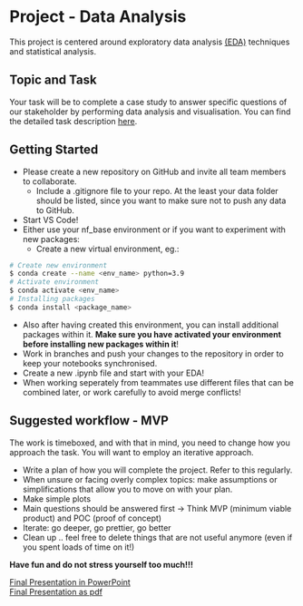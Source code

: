 # Project - Data Analysis

This project is centered around exploratory data 
analysis [(EDA)](EDA_Checklist.pdf) techniques and statistical analysis.

## Topic and Task

Your task will be to complete a case study to answer specific questions of our stakeholder by performing data analysis and visualisation. 
You can find the detailed task description [here](Assignment.md).

## Getting Started

- Please create a new repository on GitHub and invite all team members to collaborate.
  - Include a .gitignore file to your repo. At the least your data folder should be listed, since you want to make sure not to push any data to GitHub.
- Start VS Code!
- Either use your nf_base environment or if you want to experiment with new packages:
  - Create a new virtual environment, eg.:  
```BASH 
# Create new environment
$ conda create --name <env_name> python=3.9
# Activate environment 
$ conda activate <env_name>
# Installing packages 
$ conda install <package_name>
```
  - Also after having created this environment, you can install additional packages within it. **Make sure you have activated your environment before installing new packages within it**!
  - Work in branches and push your changes to the repository in order to keep your notebooks synchronised.
  - Create a new .ipynb file and start with your EDA!
  - When working seperately from teammates use different files that can be combined later, or work carefully to avoid merge conflicts!


## Suggested workflow - MVP
The work is timeboxed, and with that in mind, you need to change how you approach the task. You will want to employ an iterative approach. 

* Write a plan of how you will complete the project. Refer to this regularly.
* When unsure or facing overly complex topics: make assumptions or simplifications that allow you to move on with your plan.
* Make simple plots
* Main questions should be answered first -> Think MVP (minimum viable product) and POC (proof of concept) 
* Iterate: go deeper, go prettier, go better
* Clean up .. feel free to delete things that are not useful anymore (even if you spent loads of time on it!)
 

**Have fun and do not stress yourself too much!!!**

[Final Presentation in PowerPoint](https://github.com/SabrinaPau/07_project-2_eda/blob/main/Presentation_EDA-Project.pptx)  
[Final Presentation as pdf](https://github.com/SabrinaPau/07_project-2_eda/blob/main/Presentation_EDA-Project.pdf)

